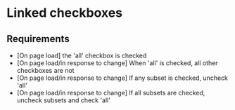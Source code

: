 # Linked checkboxes

## Requirements

* [On page load] the 'all' checkbox is checked
* [On page load/in response to change] When 'all' is checked, all other checkboxes are not
* [On page load/in response to change] If any subset is checked, uncheck 'all'
* [On page load/in response to change] If all subsets are checked, uncheck subsets and check 'all'
